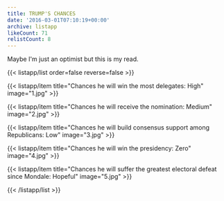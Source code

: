 ```yaml
---
title: TRUMP'S CHANCES
date: '2016-03-01T07:10:19+00:00'
archive: listapp
likeCount: 71
relistCount: 8
---
```


Maybe I'm just an optimist but this is my read.

{{< listapp/list order=false reverse=false >}}

   {{< listapp/item title="Chances he will win the most delegates: High"
      image="1.jpg" >}}

   {{< listapp/item title="Chances he will receive the nomination: Medium"
      image="2.jpg" >}}

   {{< listapp/item title="Chances he will build consensus support among Republicans: Low"
      image="3.jpg" >}}

   {{< listapp/item title="Chances he will win the presidency: Zero"
      image="4.jpg" >}}

   {{< listapp/item title="Chances he will suffer the greatest electoral defeat since Mondale: Hopeful"
      image="5.jpg" >}}

{{< /listapp/list >}}
